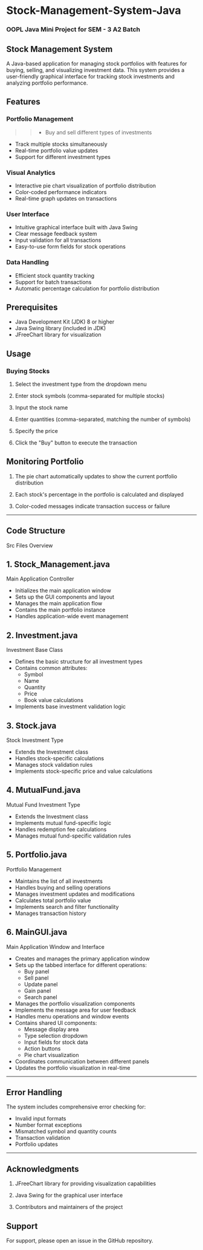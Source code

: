 # Stock-Management-System-Java
### OOPL Java Mini Project for SEM - 3 A2 Batch

## Stock Management System
A Java-based application for managing stock portfolios with features for buying, selling, and visualizing investment data. This system provides a user-friendly graphical interface for tracking stock investments and analyzing portfolio performance.

## Features

### Portfolio Management
>> * Buy and sell different types of investments
   * Track multiple stocks simultaneously
   * Real-time portfolio value updates
   * Support for different investment types
### Visual Analytics
  * Interactive pie chart visualization of portfolio distribution
  * Color-coded performance indicators
  * Real-time graph updates on transactions
### User Interface
  * Intuitive graphical interface built with Java Swing
  * Clear message feedback system
  * Input validation for all transactions
  * Easy-to-use form fields for stock operations
### Data Handling
  * Efficient stock quantity tracking
  * Support for batch transactions
  * Automatic percentage calculation for portfolio distribution


## Prerequisites

* Java Development Kit (JDK) 8 or higher
* Java Swing library (included in JDK)
* JFreeChart library for visualization

## Usage

### Buying Stocks

1. Select the investment type from the dropdown menu

2. Enter stock symbols (comma-separated for multiple stocks)

3. Input the stock name

4. Enter quantities (comma-separated, matching the number of symbols)

5. Specify the price

6. Click the "Buy" button to execute the transaction

## Monitoring Portfolio
1. The pie chart automatically updates to show the current portfolio distribution

2. Each stock's percentage in the portfolio is calculated and displayed

3. Color-coded messages indicate transaction success or failure

---
## Code Structure

Src Files Overview
## 1. Stock_Management.java

Main Application Controller

  * Initializes the main application window
  * Sets up the GUI components and layout
  * Manages the main application flow
  * Contains the main portfolio instance
  * Handles application-wide event management

## 2. Investment.java

Investment Base Class
  * Defines the basic structure for all investment types
  * Contains common attributes:
    * Symbol  
    * Name
    * Quantity
    * Price
    * Book value calculations
  * Implements base investment validation logic

## 3. Stock.java

Stock Investment Type
  * Extends the Investment class
  * Handles stock-specific calculations
  * Manages stock validation rules
  * Implements stock-specific price and value calculations

## 4. MutualFund.java

Mutual Fund Investment Type
  * Extends the Investment class
  * Implements mutual fund-specific logic
  * Handles redemption fee calculations
  * Manages mutual fund-specific validation rules

## 5. Portfolio.java
   
Portfolio Management
  * Maintains the list of all investments
  * Handles buying and selling operations
  * Manages investment updates and modifications
  * Calculates total portfolio value
  * Implements search and filter functionality
  * Manages transaction history

## 6. MainGUI.java
   
Main Application Window and Interface
  * Creates and manages the primary application window
  * Sets up the tabbed interface for different operations:
    * Buy panel
    * Sell panel
    * Update panel
    * Gain panel
    * Search panel
  * Manages the portfolio visualization components
  * Implements the message area for user feedback
  * Handles menu operations and window events
  * Contains shared UI components:
    * Message display area
    * Type selection dropdown
    * Input fields for stock data
    * Action buttons
    * Pie chart visualization
 * Coordinates communication between different panels
 * Updates the portfolio visualization in real-time
---
## Error Handling

The system includes comprehensive error checking for:
* Invalid input formats
* Number format exceptions
* Mismatched symbol and quantity counts
* Transaction validation
* Portfolio updates
---
## Acknowledgments

1. JFreeChart library for providing visualization capabilities

2. Java Swing for the graphical user interface

3. Contributors and maintainers of the project

## Support
For support, please open an issue in the GitHub repository.
